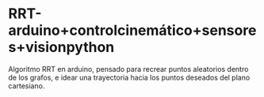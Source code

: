 # RRT-arduino+controlcinemático+sensores+visionpython
 Algoritmo RRT en arduino, pensado para recrear  puntos aleatorios dentro de los grafos, e idear una trayectoria hacia  los puntos deseados del plano cartesiano.
 

